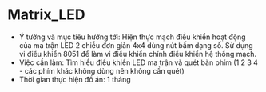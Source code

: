 # Matrix_LED

- Ý tưởng và mục tiêu hướng tới: Hiện thực mạch điều khiển hoạt động của ma trận LED 2 chiều đơn giản 4x4 dùng nút bấm dạng số. Sử dụng vi điều khiển 8051 để làm vi điều khiển chính điều khiển hệ thống mạch. 
- Việc cần làm: Tìm hiểu điều khiển LED ma trận và quét bàn phím (1 2 3 4 - các phím khác không dùng nên không cần quét)
- Thời gian thực hiện đồ án: 1 tháng

